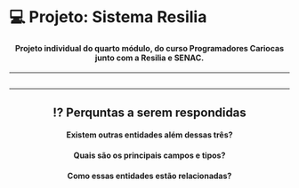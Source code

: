 # 💻 Projeto: Sistema Resilia
<div align="center" style="display: inline_block">

#### Projeto individual do quarto módulo, do curso Programadores Cariocas junto com a Resilia e SENAC.

---

<img align="center" src="">

---

## ⁉ Perquntas a serem respondidas

#### Existem outras entidades além dessas três?

#### Quais são os principais campos e tipos?

#### Como essas entidades estão relacionadas?
  
</div>
